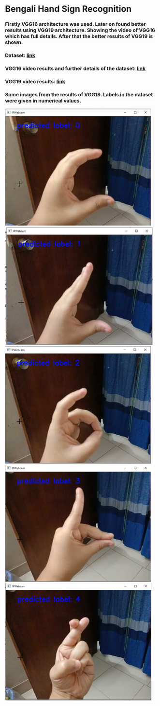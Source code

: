 <h1>Bengali Hand Sign Recognition</h1>
<h3>Firstly VGG16 architecture was used. Later on found better results using VGG19 architecture.
Showing the video of VGG16 which has full details. After that the better results of VGG19 is shown.
</h3>

<h3>Dataset: <a href="https://www.kaggle.com/muntakimrafi/bengali-sign-language-dataset">link</a></h3>

<h3>VGG16 video results and further details of the dataset: <a href="https://drive.google.com/file/d/122nhslpaDd8GPEftuUM78gEfYuUrtdNL/view">link</a></h3>

<h3>VGG19 video results: <a href="https://drive.google.com/file/d/1KVs7-SqdHMVQNY9lmk6XF87LnkkvfN5D/view">link</a></h3>

<h3>Some images from the results of VGG19. Labels in the dataset were given in numerical values.</h3>
<img src="images/label0.PNG" alt="">
<img src="images/label1.PNG" alt="">
<img src="images/label2.PNG" alt="">
<img src="images/label3.PNG" alt="">
<img src="images/label4.PNG" alt="">




